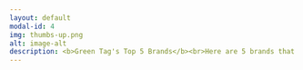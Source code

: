 ```yaml
---
layout: default
modal-id: 4
img: thumbs-up.png
alt: image-alt
description: <b>Green Tag's Top 5 Brands</b><br>Here are 5 brands that are highly rated by Green Tag's algorithm! They all place workers at the forefront of their decisions, do thier best to minimize damage to the environment, and are transparent in their company policies. <br><br><span style="color:green">1. Reebok<br>2. Patagonia<br>3. Adidas<br>4. Marks & Spencer<br>5. Calvin Klein</span><br><br><b>Green Tag's Top 5 AVOIDs</b><br>We encourage you to AVOID the following 5 brands. They treat workers poorly, are using unsustainable fabrics, and do not provide much information on thier policies.<br><br><span style="color:red">1. Forever21<br>2. Kate Spade<br>3. BooHoo<br>4. Fashion Nova<br>5. Pretty Little Thing</span>
---
```

